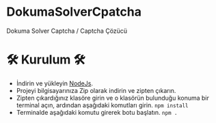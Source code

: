 # DokumaSolverCpatcha
Dokuma Solver Captcha / Captcha Çözücü

# 🛠️ Kurulum 🛠️

- İndirin ve yükleyin [NodeJs](https://nodejs.org/en/download).
- Projeyi bilgisayarınıza Zip olarak indirin ve zipten çıkarın.
- Zipten çıkardığınız klasöre girin ve o klasörün bulunduğu konuma bir terminal açın, ardından aşağıdaki komutları girin.
`npm install`
- Terminalde aşağıdaki komutu girerek botu başlatın.
`npm .`

